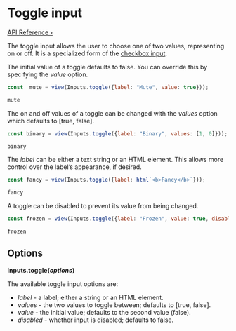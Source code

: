# Toggle input

[API Reference ›](https://github.com/observablehq/inputs/blob/main/README.md#toggle)

The toggle input allows the user to choose one of two values, representing on or off. It is a specialized form of the [checkbox input](./checkbox).

The initial value of a toggle defaults to false. You can override this by specifying the *value* option.

```js echo
const  mute = view(Inputs.toggle({label: "Mute", value: true}));
```

```js echo
mute
```

The on and off values of a toggle can be changed with the *values* option which defaults to [true, false].

```js echo
const binary = view(Inputs.toggle({label: "Binary", values: [1, 0]}));
```

```js echo
binary
```

The *label* can be either a text string or an HTML element. This allows more control over the label’s appearance, if desired.

```js echo
const fancy = view(Inputs.toggle({label: html`<b>Fancy</b>`}));
```

```js echo
fancy
```

A toggle can be disabled to prevent its value from being changed.

```js echo
const frozen = view(Inputs.toggle({label: "Frozen", value: true, disabled: true}));
```

```js echo
frozen
```

## Options

**Inputs.toggle(*options*)**

The available toggle input options are:

* *label* - a label; either a string or an HTML element.
* *values* - the two values to toggle between; defaults to [true, false].
* *value* - the initial value; defaults to the second value (false).
* *disabled* - whether input is disabled; defaults to false.